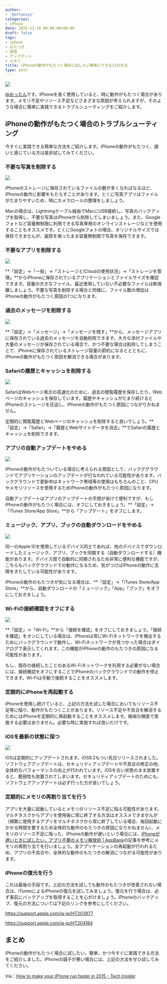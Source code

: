 ```yaml
---
author:
- '@ottanxyz'
categories:
- iPhone
date: 2015-12-10 00:00:00+00:00
draft: false
tags:
- iphone
- もたつき
- 原因
- アップデート
- メモリ
title: iPhoneの動作がもたつく場合に試したい簡単にできる11の方法
type: post
---
```


![](151210-5668cdcc86224-1.jpg)

[@おったん](https://twitter.com/ottanxyz)です。iPhoneを長く使用していると、時に動作がもたつく場合があります。メモリ不足やリソース不足などさまざまな原因が考えられますが、そのような場合に簡単に実践できるトラブルシューティングをご紹介します。

## iPhoneの動作がもたつく場合のトラブルシューティング

今すぐに実践できる簡単な方法をご紹介します。iPhoneの動作がもたつく、遅いと感じている方は是非試してみてください。

### 不要な写真を削除する

![](151218-56740fd43ff7a-1.png)

iPhoneのストレージに保存されているファイルの数が多くなればなるほど、iPhoneの動作に影響をもたらすことがあります。とくに写真アプリはファイルがたまりやすいため、時にカメラロールの整理をしましょう。

Macの場合は、Lightningケーブル経由でMacにUSB接続し、写真のバックアップを取得し、不要な写真はiPhoneから削除してしまいましょう。また、Googleフォトなど容量無制限に利用できる写真専用のオンラインストレージなどを使用することもオススメです。とくにGoogleフォトの場合、オリジナルサイズでは保存できませんが、画質を保ったまま容量無制限で写真を保存できます。

### 不要なアプリを削除する

![](151210-5668cdd0ca810.png)

**「設定」→「一般」→「ストレージとiCloudの使用状況」→「ストレージを管理」**からiPhoneに保存されているアプリケーションとファイルサイズを確認できます。容量の大きなファイル、最近使用していない不必要なファイルは断捨離しましょう。不要な写真を削除する場合と同様に、ファイル数の増加はiPhoneの動作がもたつく原因の1つになります。

### 過去のメッセージを削除する

![](151210-5668cdd23ab59.png)

**「設定」→「メッセージ」→「メッセージを残す」**から、メッセージアプリに保存されている過去のメッセージを自動削除できます。大きな添付ファイルや大量のメッセージが保存されている場合で、かつ不要な場合は削除してしまうことで、iPhoneに保存されているストレージ容量の節約になるととともに、iPhoneの動作がもたつく原因を解消できる場合があります。

### Safariの履歴とキャッシュを削除する

![](151210-5668cdd38200d-1.png)

SafariはWebページ表示の高速化のために、過去の閲覧履歴を保存したり、Webページのキャッシュを保存しています。履歴やキャッシュがたまり続けるとiPhoneのストレージを圧迫し、iPhoneの動作がもたつく原因につながりかねません。

定期的に閲覧履歴とWebページのキャッシュを削除すると良いでしょう。**「設定」→「Safari」→「履歴とWebサイトデータを消去」**でSafariの履歴とキャッシュを削除できます。

### アプリの自動アップデートをやめる

![](151210-5668cdd536d00-1.png)

iPhoneの動作がもたついている場合に考えられる原因として、バックググラウンドでアプリケーションのアップデートが行なわれている可能性があります。バックグラウンドで更新中はネットワーク帯域等の使用はもちろんのこと、CPUやメモリリソースを使用するためiPhoneの動作がもたつく原因になります。

自動アップデートはアプリのアップデートの手間が省けて便利ですが、もしiPhoneの動作がもたつく場合には、オフにしておきましょう。**「設定」→「iTunes Store/App Store」**から「アップデート」をオフにします。

### ミュージック、アプリ、ブックの自動ダウンロードをやめる

![](151210-5668cdd6e001d-1.png)

同一のApple IDを使用しているデバイス同士であれば、他のデバイスでダウンロードしたミュージック、アプリ、ブックを同期する（自動ダウンロードする）機能があります。デバイス間で自動的に同期されるため非常に便利な機能ですが、こちらもバックグラウンドでの動作になるため、気がつけばiPhoneの動作に支障をきたしている可能性があります。

iPhoneの動作のもたつきが気になる場合は、**「設定」→「iTunes Store/App Store」**から、自動ダウンロードの「ミュージック」「App」「ブック」をオフにしておきましょう。

### Wi-Fiの接続確認をオフにする

![](151210-5668cdd860d0b-1.png)

**「設定」→「Wi-Fi」**から「接続を確認」をオフにしておきましょう。「接続を確認」をオンにしている場合は、iPhoneは常にWi-Fiネットワークを検出するためにバックグラウンドで動作し、Wi-Fiネットワークが見つかった場合はダイアログで表示してくれます。この機能がiPhoneの動作のもたつきの原因になる可能性があります。

もし、既存の接続したことのあるWi-Fiネットワークを利用する必要がない場合には、接続確認をオフにすることでiPhoneのバックグラウンドでの動作を停止できます。Wi-Fiは手動で接続することをオススメします。

### 定期的にiPhoneを再起動する

iPhoneを使用し続けていると、上記の方法を試した場合においてもリソース不足等に陥り、動作がもたつくことがあります。リソース不足や不具合を解消するためにはiPhoneを定期的に再起動することをオススメします。極端な頻度で実施する必要はありません。必要な時に実施すれば良いだけです。

### iOSを最新の状態に保つ

![](151210-5668cdd9be91b-1.png)

iOSは定期的にアップデートされます。iOS9.2もつい先日リリースされました。ソフトウェアアップデートは、セキュリティアップデートや不具合の修正の他、全体的なパフォーマンスの向上が行われています。iOSを古い状態のまま放置すると、脆弱性も放置されてしまいます。セキュリティアップデートのためにも、ソフトウェアアップデートは必ず行った方が良いでしょう。

### 定期的にメモリの再割り当てを行う

アプリを大量に起動しているとメモリのリソース不足に陥る可能性があります。マルチタスクからアプリを使用後に常に終了する方法はオススメできませんが（頻繁に使用するアプリをマルチタスクから常に終了している場合、毎回起動にかかる時間を要するため全体的な動作のもたつきの原因になりかねません）、メモリのリソース不足に陥った、iPhoneの動作が遅いという場合には、[iPhoneが遅いときに試したい、アプリ不要のメモリ解放術 | AppBank](http://www.appbank.net/2015/12/02/iphone-application/1133850.php)の記事を参考にメモリの再割り当てを行いましょう。全アプリケーションの再起動が行われるため、アプリの不具合や、全体的な動作のもたつきの解消につながる可能性があります。

### iPhoneの復元を行う

これは最後の手段です。上記の方法を試しても動作のもたつきが改善されない場合は、iTunesによるiPhoneの復元を試してみましょう。復元を行う場合は、必ず事前にバックアップを取得することを心がけましょう。iPhoneのバックアップ、復元の方法については下記のリンクを参考にしてください。

<https://support.apple.com/ja-jp/HT203977>

<https://support.apple.com/ja-jp/HT204184>

## まとめ

iPhoneの動作がもたつく場合に試したい、簡単、かつ今すぐに実践できる方法をご紹介しました。iPhoneの調子が悪い場合には、上記の方法をぜひ試してみてください。

Via：[How to make your iPhone run faster in 2015 - Tech Insider](http://www.techinsider.io/how-to-make-your-iphone-run-faster-2015-12?op=1)
